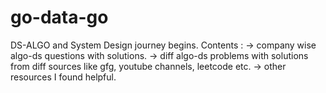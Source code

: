 # go-data-go
DS-ALGO and System Design journey begins.
Contents :
-> company wise algo-ds questions with solutions.
-> diff algo-ds problems with solutions from diff sources like gfg, youtube channels, leetcode etc.
-> other resources I found helpful.
